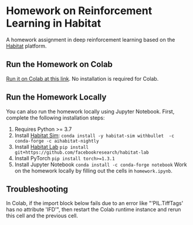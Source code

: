 # Homework on Reinforcement Learning in Habitat
A homework assignment in deep reinforcement learning based on the [Habitat](https://aihabitat.org) platform. 

## Run the Homework on Colab
[Run it on Colab at this link](https://colab.research.google.com/github/ASzot/rl-habitat-hw/blob/main/homework.ipynb). No installation is required for Colab.

## Run the Homework Locally

You can also run the homework locally using Jupyter Notebook. First, complete the following installation steps:

1. Requires Python >= 3.7
2. Install [Habitat Sim](https://github.com/facebookresearch/habitat-sim/tree/main): `conda install -y habitat-sim withbullet  -c conda-forge -c aihabitat-nightly`
3. Install [Habitat Lab](https://github.com/facebookresearch/habitat-lab) `pip install git+https://github.com/facebookresearch/habitat-lab`
4. Install PyTorch `pip install torch>=1.3.1`
5. Install Jupyter Notebook `conda install -c conda-forge notebook`
Work on the homework locally by filling out the cells in `homework.ipynb`.

## Troubleshooting

In Colab, if the import block below fails due to an error like "'PIL.TiffTags' has no attribute 'IFD'", then restart the Colab runtime instance and rerun this cell and the previous cell.
